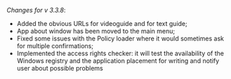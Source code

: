 _Changes for v 3.3.8_:
- Added the obvious URLs for videoguide and for text guide;
- App about window has been moved to the main menu;
- Fixed some issues with the Policy loader where it would sometimes ask for multiple confirmations;
- Implemented the access rights checker: it will test the availability of the Windows registry and the application placement for writing and notify user about possible problems
